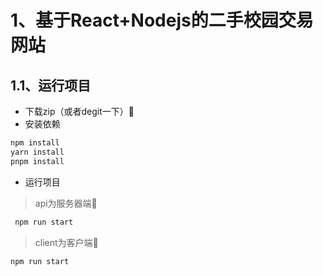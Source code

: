 # 1、基于React+Nodejs的二手校园交易网站
## 1.1、运行项目
- 下载zip（或者degit一下）🤩
- 安装依赖
```bash
npm install 
yarn install 
pnpm install
```
- 运行项目
 > api为服务器端👾
 ```bash
  npm run start
 ```
 > client为客户端🤖
```bash
npm run start
```

